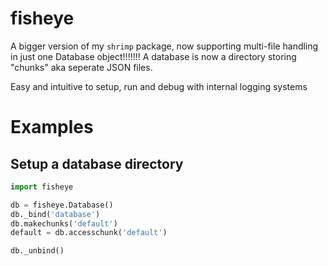 # fisheye
A bigger version of my `shrimp` package, now supporting multi-file handling in just one Database object!!!!!!!
A database is now a directory storing "chunks" aka seperate JSON files.

Easy and intuitive to setup, run and debug with internal logging systems

# Examples
## Setup a database directory
```py
import fisheye

db = fisheye.Database()
db._bind('database')
db.makechunks('default')
default = db.accesschunk('default')

db._unbind()
```
